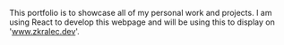This portfolio is to showcase all of my personal work and projects. I am using React to develop this webpage and will be using this to display on 'www.zkralec.dev'.